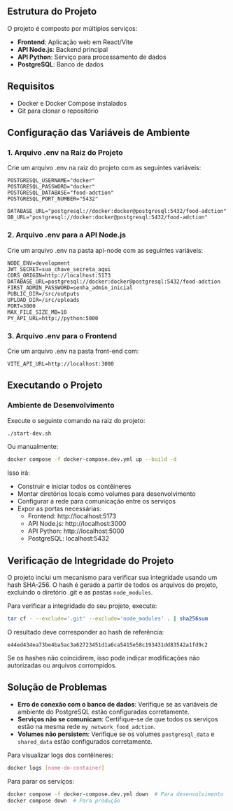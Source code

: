## Estrutura do Projeto

O projeto é composto por múltiplos serviços:
- **Frontend**: Aplicação web em React/Vite
- **API Node.js**: Backend principal
- **API Python**: Serviço para processamento de dados
- **PostgreSQL**: Banco de dados

## Requisitos

- Docker e Docker Compose instalados
- Git para clonar o repositório

## Configuração das Variáveis de Ambiente

### 1. Arquivo .env na Raiz do Projeto

Crie um arquivo .env na raiz do projeto com as seguintes variáveis:

```
POSTGRESQL_USERNAME="docker"
POSTGRESQL_PASSWORD="docker"
POSTGRESQL_DATABASE="food-adction"
POSTGRESQL_PORT_NUMBER="5432"

DATABASE_URL="postgresql://docker:docker@postgresql:5432/food-adction"
DB_URL="postgresql://docker:docker@postgresql:5432/food-adction"
```

### 2. Arquivo .env para a API Node.js

Crie um arquivo .env na pasta api-node com as seguintes variáveis:

```
NODE_ENV=development
JWT_SECRET=sua_chave_secreta_aqui
CORS_ORIGIN=http://localhost:5173
DATABASE_URL=postgresql://docker:docker@postgresql:5432/food-adction
FIRST_ADMIN_PASSWORD=senha_admin_inicial
PUBLIC_DIR=/src/outputs
UPLOAD_DIR=/src/uploads
PORT=3000
MAX_FILE_SIZE_MB=10
PY_API_URL=http://python:5000
```

### 3. Arquivo .env para o Frontend

Crie um arquivo .env na pasta front-end com:

```
VITE_API_URL=http://localhost:3000
```

## Executando o Projeto

### Ambiente de Desenvolvimento

Execute o seguinte comando na raiz do projeto:

```bash
./start-dev.sh
```

Ou manualmente:

```bash
docker compose -f docker-compose.dev.yml up --build -d
```

Isso irá:
- Construir e iniciar todos os contêineres
- Montar diretórios locais como volumes para desenvolvimento
- Configurar a rede para comunicação entre os serviços
- Expor as portas necessárias:
  - Frontend: http://localhost:5173
  - API Node.js: http://localhost:3000
  - API Python: http://localhost:5000
  - PostgreSQL: localhost:5432

## Verificação de Integridade do Projeto

O projeto inclui um mecanismo para verificar sua integridade usando um hash SHA-256. O hash é gerado a partir de todos os arquivos do projeto, excluindo o diretório .git e as pastas `node_modules`.

Para verificar a integridade do seu projeto, execute:

```bash
tar cf - --exclude='.git' --exclude='node_modules' . | sha256sum
```

O resultado deve corresponder ao hash de referência:
```
e44ed434ea73be4ba5ac3a62723451d1a6ca5415e58c193431dd83542a1fd9c2
```

Se os hashes não coincidirem, isso pode indicar modificações não autorizadas ou arquivos corrompidos.

## Solução de Problemas

- **Erro de conexão com o banco de dados**: Verifique se as variáveis de ambiente do PostgreSQL estão configuradas corretamente.
- **Serviços não se comunicam**: Certifique-se de que todos os serviços estão na mesma rede `my_network_food_adction`.
- **Volumes não persistem**: Verifique se os volumes `postgresql_data` e `shared_data` estão configurados corretamente.

Para visualizar logs dos contêineres:
```bash
docker logs [nome-do-container]
```

Para parar os serviços:
```bash
docker compose -f docker-compose.dev.yml down  # Para desenvolvimento
docker compose down  # Para produção

``` 
